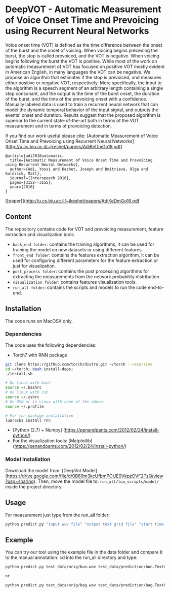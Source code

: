 # DeepVOT - Automatic Measurement of Voice Onset Time and Prevoicing using Recurrent Neural Networks
Voice onset time (VOT) is defined as the time difference between the onset of the burst and the onset of voicing. 
When voicing begins preceding the burst, the stop is called prevoiced, and the VOT is negative. 
When voicing begins following the burst the VOT is positive. 
While most of the work on automatic measurement of VOT has focused on positive VOT mostly evident in American English, in many languages the VOT can be negative. 
We propose an algorithm that estimates if the stop is prevoiced, and measures either positive or negative VOT, respectively.  More specifically, the input to the algorithm is a speech segment of an arbitrary length containing a single stop consonant, and the output is the time of the burst onset, the duration of the burst, and the time of the prevoicing onset with a confidence. Manually labeled data is used to train a recurrent neural network that can model the dynamic temporal behavior of the input signal, and outputs the events' onset and duration. Results suggest that the proposed algorithm is superior to the current state-of-the-art both in terms of the VOT measurement and in terms of prevoicing detection. 

If you find our work useful please cite: 
[Automatic Measurement of Voice Onset Time and Prevoicing using Recurrent Neural Networks] (http://u.cs.biu.ac.il/~jkeshet/papers/AdiKeDmGo16.pdf)
```
@article{adi2016automatic,
  title={Automatic Measurement of Voice Onset Time and Prevoicing using Recurrent Neural Networks},
  author={Adi, Yossi and Keshet, Joseph and Dmitrieva, Olga and Goldrick, Matt},
  journal={Interspeech 2016},
  pages={3152--3155},
  year={2016}
}
```

[[paper]](http://u.cs.biu.ac.il/~jkeshet/papers/AdiKeDmGo16.pdf

## Content
The repository contains code for VOT and prevoicing measurement, feature extraction and visualization tools.
 - `back_end folder`: contains the training algorithms, it can be used for training the model on new datasets or using different features.
 - `front_end folder`: contains the features extraction algorithm, it can be used for configuring different parameters for the feature extraction or just for visualization.
 - `post_process folder`: contains the post processing algorithms for extracting the measurements from the network probability distribution
 - `visualization folder`: contains features visualization tools.
 - `run_all folder`: contains the scripts and models to run the code end-to-end.

## Installation
The code runs on MacOSX only.
### Dependencies
The code uses the following dependencies:
 - Torch7 with RNN package
```bash
git clone https://github.com/torch/distro.git ~/torch --recursive
cd ~/torch; bash install-deps;
./install.sh 

# On Linux with bash
source ~/.bashrc
# On Linux with zsh
source ~/.zshrc
# On OSX or in Linux with none of the above.
source ~/.profile

# For rnn package installation
luarocks install rnn
```
 - [Python (2.7) + Numpy] (https://penandpants.com/2012/02/24/install-python/)
 - For the visualization tools: [Matplotlib] (https://penandpants.com/2012/02/24/install-python/)
 
### Model Installation
Download the model from: [DeepVot Model] (https://drive.google.com/file/d/0B69m3kcUfbmPOUE0VkpzOVF2TzQ/view?usp=sharing). Then, move the model file to: `run_all/lua_scripts/model/` inside the project directory.

## Usage
For measurement just type from the run\_all folder: 
```bash
python predict.py "input wav file" "output text grid file" "start time to search" "end time to search"
```

## Example
You can try our tool using the example file in the data folder and compare it to the manual annotation.
cd into the run\_all directory and type:
```bash
python predict.py test_data/orig/bun.wav test_data/prediction/bun.TextGrid 0.0 0.2

or

python predict.py test_data/orig/bag.wav test_data/prediction/bag.TextGrid 0.56 0.65
```
